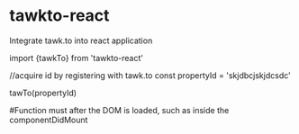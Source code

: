 # tawkto-react
Integrate tawk.to into react application

import {tawkTo} from 'tawkto-react'

//acquire id by registering with tawk.to
const propertyId = 'skjdbcjskjdcsdc'

tawTo(propertyId)

#Function must after the DOM is loaded, such as inside the componentDidMount